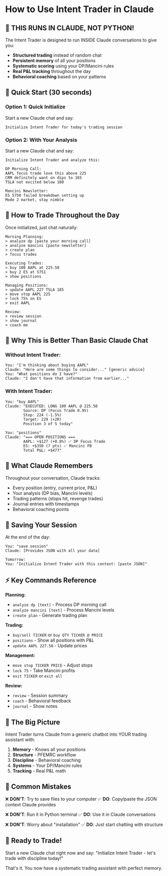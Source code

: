 # How to Use Intent Trader in Claude

## 🎯 THIS RUNS IN CLAUDE, NOT PYTHON!

The Intent Trader is designed to run INSIDE Claude conversations to give you:
- **Structured trading** instead of random chat
- **Persistent memory** of all your positions
- **Systematic scoring** using your DP/Mancini rules
- **Real P&L tracking** throughout the day
- **Behavioral coaching** based on your patterns

## 🚀 Quick Start (30 seconds)

### Option 1: Quick Initialize
Start a new Claude chat and say:
```
Initialize Intent Trader for today's trading session
```

### Option 2: With Your Analysis
Start a new Claude chat and say:
```
Initialize Intent Trader and analyze this:

DP Morning Call:
AAPL focus trade love this above 225
CRM definitely want on dips to 165
TSLA not excited below 180

Mancini Newsletter:
ES 5750 failed breakdown setting up
Mode 2 market, stay nimble
```

## 💬 How to Trade Throughout the Day

Once initialized, just chat naturally:

```
Morning Planning:
> analyze dp [paste your morning call]
> analyze mancini [paste newsletter]
> create plan
> focus trades

Executing Trades:
> buy 100 AAPL at 225.50
> buy 2 ES at 5751
> show positions

Managing Positions:
> update AAPL 227 TSLA 185
> move stop AAPL 225
> lock 75% on ES
> exit AAPL

Review:
> review session
> show journal
> coach me
```

## 🧠 Why This is Better Than Basic Claude Chat

### Without Intent Trader:
```
You: "I'm thinking about buying AAPL"
Claude: "Here are some things to consider..." [generic advice]
You: "What positions do I have?"
Claude: "I don't have that information from earlier..."
```

### With Intent Trader:
```
You: "buy AAPL"
Claude: "EXECUTED: LONG 100 AAPL @ 225.50
        Source: DP (Focus Trade 0.95)
        Stop: 224 (-1.5%)
        Target: 229 (+2R)
        Position 3 of 5 today"

You: "positions"
Claude: "=== OPEN POSITIONS ===
        AAPL: +$127 (+0.8%) ✅ DP Focus Trade
        ES: +$350 (7 pts) ✅ Mancini FB
        Total P&L: +$477"
```

## 📝 What Claude Remembers

Throughout your conversation, Claude tracks:
- Every position (entry, current price, P&L)
- Your analysis (DP bias, Mancini levels)
- Trading patterns (stops hit, revenge trades)
- Journal entries with timestamps
- Behavioral coaching points

## 💾 Saving Your Session

At the end of the day:
```
You: "save session"
Claude: [Provides JSON with all your data]

Tomorrow:
You: "Initialize Intent Trader with this context: [paste JSON]"
```

## ⚡ Key Commands Reference

**Planning:**
- `analyze dp [text]` - Process DP morning call
- `analyze mancini [text]` - Process Mancini levels
- `create plan` - Generate trading plan

**Trading:**
- `buy/sell TICKER` or `buy QTY TICKER @ PRICE`
- `positions` - Show all positions with P&L
- `update AAPL 227.50` - Update prices

**Management:**
- `move stop TICKER PRICE` - Adjust stops
- `lock 75` - Take Mancini profits
- `exit TICKER` or `exit all`

**Review:**
- `review` - Session summary
- `coach` - Behavioral feedback
- `journal` - Show notes

## 🎯 The Big Picture

Intent Trader turns Claude from a generic chatbot into YOUR trading assistant with:
1. **Memory** - Knows all your positions
2. **Structure** - PFEMRC workflow
3. **Discipline** - Behavioral coaching
4. **Systems** - Your DP/Mancini rules
5. **Tracking** - Real P&L math

## 🚨 Common Mistakes

❌ **DON'T**: Try to save files to your computer
✅ **DO**: Copy/paste the JSON context Claude provides

❌ **DON'T**: Run it in Python terminal
✅ **DO**: Use it in Claude conversations

❌ **DON'T**: Worry about "installation"
✅ **DO**: Just start chatting with structure

## 🎉 Ready to Trade!

Start a new Claude chat right now and say:
"Initialize Intent Trader - let's trade with discipline today!"

That's it. You now have a systematic trading assistant with perfect memory.